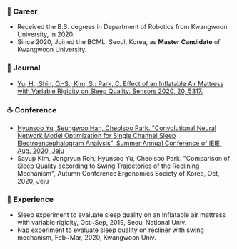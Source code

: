 
<!--
**HyunsooYu/HyunsooYu** is a ✨ _special_ ✨ repository because its `README.md` (this file) appears on your GitHub profile.
-->

### 🔭 Career
 * Received the B.S. degrees in Department of Robotics from Kwangwoon University, in 2020.
 * Since 2020, Joined the BCML. Seoul, Korea, as **Master Candidate** of Kwangwoon University.

### 📄 Journal
 * [Yu, H.; Shin, O.-S.; Kim, S.; Park, C. Effect of an Inflatable Air Mattress with Variable Rigidity on Sleep Quality. Sensors 2020, 20, 5317.](https://www.mdpi.com/1424-8220/20/18/5317)
 
### ☕ Conference
 * [Hyunsoo Yu, Seungwoo Han, Cheolsoo Park. "Convolutional Neural Network Model Optimization for Single Channel Sleep Electroencephalogram Analysis", Summer Annual Conference of IEIE, Aug. 2020, Jeju](http://www.dbpia.co.kr/journal/articleDetail?nodeId=NODE10448123)
 * Sayup Kim, Jongryun Roh, Hyunsoo Yu, Cheolsoo Park. "Comparison of Sleep Quality according to Swing Trajectories of the Reclining Mechanism", Autumn Conference Ergonomics Society of Korea, Oct, 2020, Jeju

### 🔬 Experience
 * Sleep experiment to evaluate sleep quality on an inflatable air mattress with variable rigidity, Oct~Sep, 2019, Seoul National Univ.
 * Nap experiment to evaluate sleep quality on recliner with swing mechanism, Feb~Mar, 2020, Kwangwoon Univ.
 
